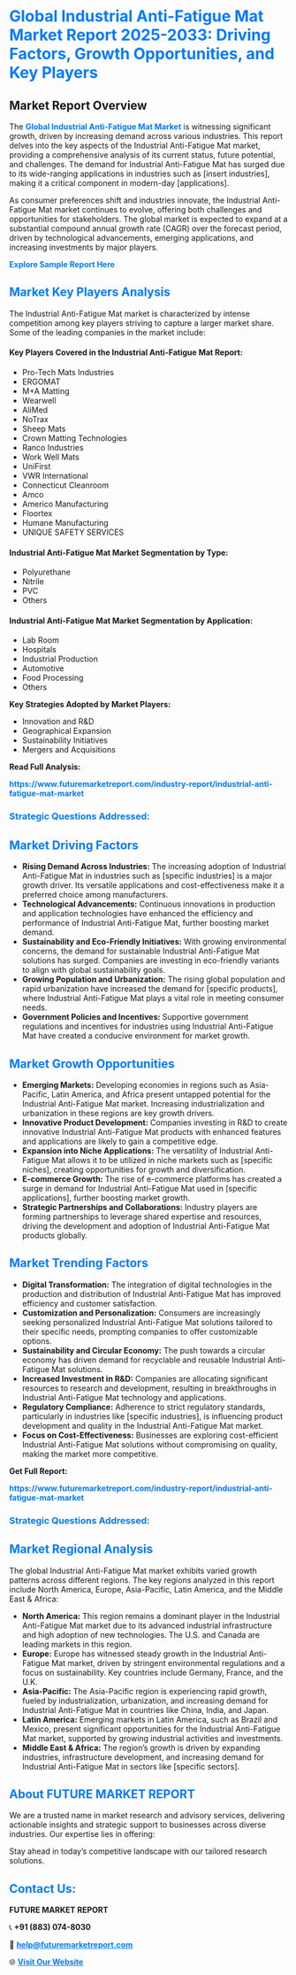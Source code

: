 <h1 style="color: #007BFF;">Global Industrial Anti-Fatigue Mat Market Report 2025-2033: Driving Factors, Growth Opportunities, and Key Players</h1>

<section id="overview">
<h2>Market Report Overview</h2>
<p>The <a href="https://www.futuremarketreport.com/industry-report/industrial-anti-fatigue-mat-market" style="color: #007BFF; text-decoration: none;"><strong>Global Industrial Anti-Fatigue Mat Market</strong></a> is witnessing significant growth, driven by increasing demand across various industries. This report delves into the key aspects of the Industrial Anti-Fatigue Mat market, providing a comprehensive analysis of its current status, future potential, and challenges. The demand for Industrial Anti-Fatigue Mat has surged due to its wide-ranging applications in industries such as [insert industries], making it a critical component in modern-day [applications].</p>
<p>As consumer preferences shift and industries innovate, the Industrial Anti-Fatigue Mat market continues to evolve, offering both challenges and opportunities for stakeholders. The global market is expected to expand at a substantial compound annual growth rate (CAGR) over the forecast period, driven by technological advancements, emerging applications, and increasing investments by major players.</p>
</section>

<section id="overview">
<p><a href="https://www.futuremarketreport.com/request-sample/reportId=36676" style="color: #007BFF; text-decoration: none;"><strong>Explore Sample Report Here</strong></a></p>
</section>

<section id="key-players">
<h2 style="color: #007BFF;">Market Key Players Analysis</h2>
<p>The Industrial Anti-Fatigue Mat market is characterized by intense competition among key players striving to capture a larger market share. Some of the leading companies in the market include:</p>
<h4>Key Players Covered in the Industrial Anti-Fatigue Mat Report:</h4>
<ul><li>Pro-Tech Mats Industries</li><li>ERGOMAT</li><li>M+A Matting</li><li>Wearwell</li><li>AliMed</li><li>NoTrax</li><li>Sheep Mats</li><li>Crown Matting Technologies</li><li>Ranco Industries</li><li>Work Well Mats</li><li>UniFirst</li><li>VWR International</li><li>Connecticut Cleanroom</li><li>Amco</li><li>Americo Manufacturing</li><li>Floortex</li><li>Humane Manufacturing</li><li>UNIQUE SAFETY SERVICES</li></ul>
<h4>Industrial Anti-Fatigue Mat Market Segmentation by Type:</h4>
<ul><li>Polyurethane</li><li>Nitrile</li><li>PVC</li><li>Others</li></ul>

<h4>Industrial Anti-Fatigue Mat Market Segmentation by Application:</h4>
<ul><li>Lab Room</li><li>Hospitals</li><li>Industrial Production</li><li>Automotive</li><li>Food Processing</li><li>Others</li></ul>
<p><strong>Key Strategies Adopted by Market Players:</strong></p>
<ul>
<li>Innovation and R&D</li>
<li>Geographical Expansion</li>
<li>Sustainability Initiatives</li>
<li>Mergers and Acquisitions</li>
</ul>
</section>

<section>
<p><strong>Read Full Analysis: </strong></p><a href="https://www.futuremarketreport.com/industry-report/industrial-anti-fatigue-mat-market" style="color: #007BFF; text-decoration: none;"><strong>https://www.futuremarketreport.com/industry-report/industrial-anti-fatigue-mat-market</strong></a>
<h3 style="color: #007BFF;">Strategic Questions Addressed:</h3>
</section>

<section id="driving-factors">
<h2 style="color: #007BFF;">Market Driving Factors</h2>
<ul>
<li><strong>Rising Demand Across Industries:</strong> The increasing adoption of Industrial Anti-Fatigue Mat in industries such as [specific industries] is a major growth driver. Its versatile applications and cost-effectiveness make it a preferred choice among manufacturers.</li>
<li><strong>Technological Advancements:</strong> Continuous innovations in production and application technologies have enhanced the efficiency and performance of Industrial Anti-Fatigue Mat, further boosting market demand.</li>
<li><strong>Sustainability and Eco-Friendly Initiatives:</strong> With growing environmental concerns, the demand for sustainable Industrial Anti-Fatigue Mat solutions has surged. Companies are investing in eco-friendly variants to align with global sustainability goals.</li>
<li><strong>Growing Population and Urbanization:</strong> The rising global population and rapid urbanization have increased the demand for [specific products], where Industrial Anti-Fatigue Mat plays a vital role in meeting consumer needs.</li>
<li><strong>Government Policies and Incentives:</strong> Supportive government regulations and incentives for industries using Industrial Anti-Fatigue Mat have created a conducive environment for market growth.</li>
</ul>
</section>

<section id="growth-opportunities">
<h2 style="color: #007BFF;">Market Growth Opportunities</h2>
<ul>
<li><strong>Emerging Markets:</strong> Developing economies in regions such as Asia-Pacific, Latin America, and Africa present untapped potential for the Industrial Anti-Fatigue Mat market. Increasing industrialization and urbanization in these regions are key growth drivers.</li>
<li><strong>Innovative Product Development:</strong> Companies investing in R&D to create innovative Industrial Anti-Fatigue Mat products with enhanced features and applications are likely to gain a competitive edge.</li>
<li><strong>Expansion into Niche Applications:</strong> The versatility of Industrial Anti-Fatigue Mat allows it to be utilized in niche markets such as [specific niches], creating opportunities for growth and diversification.</li>
<li><strong>E-commerce Growth:</strong> The rise of e-commerce platforms has created a surge in demand for Industrial Anti-Fatigue Mat used in [specific applications], further boosting market growth.</li>
<li><strong>Strategic Partnerships and Collaborations:</strong> Industry players are forming partnerships to leverage shared expertise and resources, driving the development and adoption of Industrial Anti-Fatigue Mat products globally.</li>
</ul>
</section>

<section id="trending-factors">
<h2 style="color: #007BFF;">Market Trending Factors</h2>
<ul>
<li><strong>Digital Transformation:</strong> The integration of digital technologies in the production and distribution of Industrial Anti-Fatigue Mat has improved efficiency and customer satisfaction.</li>
<li><strong>Customization and Personalization:</strong> Consumers are increasingly seeking personalized Industrial Anti-Fatigue Mat solutions tailored to their specific needs, prompting companies to offer customizable options.</li>
<li><strong>Sustainability and Circular Economy:</strong> The push towards a circular economy has driven demand for recyclable and reusable Industrial Anti-Fatigue Mat solutions.</li>
<li><strong>Increased Investment in R&D:</strong> Companies are allocating significant resources to research and development, resulting in breakthroughs in Industrial Anti-Fatigue Mat technology and applications.</li>
<li><strong>Regulatory Compliance:</strong> Adherence to strict regulatory standards, particularly in industries like [specific industries], is influencing product development and quality in the Industrial Anti-Fatigue Mat market.</li>
<li><strong>Focus on Cost-Effectiveness:</strong> Businesses are exploring cost-efficient Industrial Anti-Fatigue Mat solutions without compromising on quality, making the market more competitive.</li>
</ul>
</section>

<section>
<p><strong>Get Full Report: </strong></p><a href="https://www.futuremarketreport.com/industry-report/industrial-anti-fatigue-mat-market" style="color: #007BFF; text-decoration: none;"><strong>https://www.futuremarketreport.com/industry-report/industrial-anti-fatigue-mat-market</strong></a>
<h3 style="color: #007BFF;">Strategic Questions Addressed:</h3>
</section>


<section id="regional-analysis">
<h2 style="color: #007BFF;">Market Regional Analysis</h2>
<p>The global Industrial Anti-Fatigue Mat market exhibits varied growth patterns across different regions. The key regions analyzed in this report include North America, Europe, Asia-Pacific, Latin America, and the Middle East & Africa:</p>
<ul>
<li><strong>North America:</strong> This region remains a dominant player in the Industrial Anti-Fatigue Mat market due to its advanced industrial infrastructure and high adoption of new technologies. The U.S. and Canada are leading markets in this region.</li>
<li><strong>Europe:</strong> Europe has witnessed steady growth in the Industrial Anti-Fatigue Mat market, driven by stringent environmental regulations and a focus on sustainability. Key countries include Germany, France, and the U.K.</li>
<li><strong>Asia-Pacific:</strong> The Asia-Pacific region is experiencing rapid growth, fueled by industrialization, urbanization, and increasing demand for Industrial Anti-Fatigue Mat in countries like China, India, and Japan.</li>
<li><strong>Latin America:</strong> Emerging markets in Latin America, such as Brazil and Mexico, present significant opportunities for the Industrial Anti-Fatigue Mat market, supported by growing industrial activities and investments.</li>
<li><strong>Middle East & Africa:</strong> The region’s growth is driven by expanding industries, infrastructure development, and increasing demand for Industrial Anti-Fatigue Mat in sectors like [specific sectors].</li>
</ul>
</section>

<footer>
<h2 style="color: #007BFF;">About FUTURE MARKET REPORT</h2>
<p>We are a trusted name in market research and advisory services, delivering actionable insights and strategic support to businesses across diverse industries. Our expertise lies in offering:</p>

<p>Stay ahead in today’s competitive landscape with our tailored research solutions.</p>

<h2 style="color: #007BFF;">Contact Us:</h2>
<p><strong>FUTURE MARKET REPORT</strong></p>
<p>📞 <strong>+91 (883) 074-8030</strong></p>
<p>📧 <strong><a href="mailto:help@futuremarketreport.com" style="color: #007BFF;">help@futuremarketreport.com</a></strong></p>
<p>🌐 <strong><a href="https://www.futuremarketreport.com/" style="color: #007BFF;">Visit Our Website</a></strong></p>
</footer>